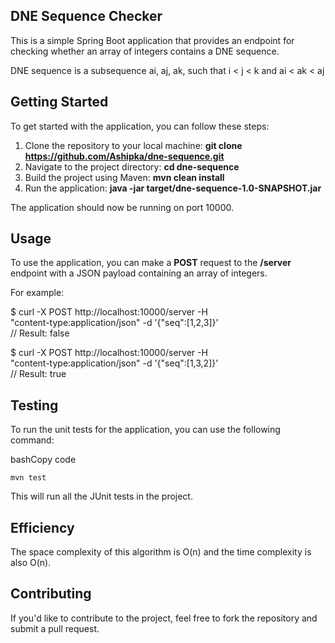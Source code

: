 ## **DNE Sequence Checker**

This is a simple Spring Boot application that provides an endpoint for checking whether an array of integers contains a DNE sequence.

DNE sequence is a subsequence ai, aj, ak, such that i \< j \< k and ai \< ak \< aj

## **Getting Started**

To get started with the application, you can follow these steps:

1.  Clone the repository to your local machine: **git clone https://github.com/Ashipka/dne-sequence.git**
2.  Navigate to the project directory: **cd dne-sequence**
3.  Build the project using Maven: **mvn clean install**
4.  Run the application: **java -jar target/dne-sequence-1.0-SNAPSHOT.jar**

The application should now be running on port 10000.

## **Usage**

To use the application, you can make a **POST** request to the **/server** endpoint with a JSON payload containing an array of integers.

For example:

$ curl -X POST http://localhost:10000/server -H  
"content-type:application/json" -d '{"seq":\[1,2,3\]}'  
// Result: false

$ curl -X POST http://localhost:10000/server -H  
"content-type:application/json" -d '{"seq":\[1,3,2\]}'  
// Result: true

## **Testing**

To run the unit tests for the application, you can use the following command:

bashCopy code

`mvn test`

This will run all the JUnit tests in the project.

## **Efficiency**

The space complexity of this algorithm is O(n) and the time complexity is also O(n).

## **Contributing**

If you'd like to contribute to the project, feel free to fork the repository and submit a pull request.
